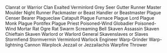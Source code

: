 Clanrat or Warrior Clan
Exalted Verminlord
Grey Seer
Gutter Runner
Master Moulder
Night Runner
Packmaster or Beast Handler or Beastmaster
Plague Censer Bearer
Plagueclaw Catapult
Plague Furnace
Plague Lord
Plague Monk
Plague Pontifex
Plague Priest
Poisoned-Wind Globadier
Poisoned-Wind Mortar
Rat Ogre
Rat Swarm
Screaming Bell
Skaven Assassin
Skaven Chieftain
Skaven Warlord or Warlord General
Skavenslaves or Slaves
Stormfiend
Stormvermin
Verminlord
Warlock Engineer
Warp-Grinder
Warp-lightning Cannon
Warplock Jezzail or Jezzailachis
Warpfire Thrower
